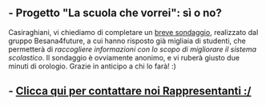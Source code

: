 ## - Progetto "La scuola che vorrei": sì o no?
Casiraghiani, vi chiediamo di completare un [breve sondaggio](https://docs.google.com/forms/d/e/1FAIpQLSdH8-a_Lo4UVS4TkBH38Y99VMWOTYa5pR_RChM9mvg_b6LJvw/viewform), realizzato dal gruppo Besana4future, a cui hanno risposto già migliaia di studenti, che permetterà di *raccogliere informazioni con lo scopo di migliorare il sistema scolastico*. Il sondaggio è ovviamente anonimo, e vi ruberà giusto due minuti di orologio. Grazie in anticipo a chi lo farà! :)



## - [Clicca qui per contattare noi Rappresentanti :/](https://docs.google.com/forms/d/e/1FAIpQLSfKS3-fOGByvowEZ4CvDTi7U5-nvCvK1FUykII456HmZSHFjw/viewform?usp=sf_link)
